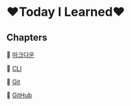 # ❤Today I Learned❤

## Chapters

🤞 [마크다운](./markdown/)

🤞 [CLI](./cli/)

🤞 [Git](./git/)

🤞 [GitHub](./github/)